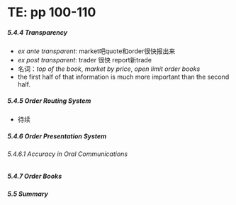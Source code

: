 # TE: pp 100-110

##### 5.4.4 Transparency

- *ex ante transparent*: market吧quote和order很快报出来
- *ex post transparent*: trader 很快 report新trade
- 名词：*top of the book*, *market by price*, *open limit order books*
-  the first half of that information is much more important than the second half.

##### 5.4.5 Order Routing System

- 待续

##### 5.4.6 Order Presentation System

###### 5.4.6.1 Accuracy in Oral Communications

##### 5.4.7 Order Books

##### 5.5 Summary

